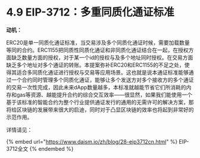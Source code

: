 # 4.9 EIP-3712：多重同质化通证标准

**动机：**

ERC20是单一同质化通证标准，当交易涉及多个同质化通证时候，需要加载数量等同的合约。ERC1155把同质性同质化通证和非同质化通证结合在一起，在授权方面缺乏数量方面的授权，对于某一个id的授权与及多个地址同时授权。在交易方面缺乏多个地址对多个通证的转账。本提案弥补ERC20和ERC1155的不足之处，使得其适合多同质化通证进行授权与交易等应用场景。这也就是说本通证标准能够通过一个合约同时管理多个同质化通证，能够让多个发送方对多个接收方的多个通证的交易一次性完成，因此未来dApp数量越多，本标准就越能节省它们所消耗的内存和gas等资源、越能提升合约的综合交互效率——很显然，如果我们能使用一个基于该标准的智能合约为整个行业提供通证发行的通用的无需许可的解决方案，那将给区块链的发展带来很大的启迪，同时对于凸显区块链的效率也将起到非常好的示范作用。

详情请见：

{% embed url="https://www.daism.io/zh/blog/28-eip3712cn.html" %}
EIP-3712全文
{% endembed %}
